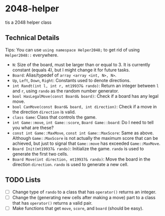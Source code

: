 # 2048-helper
tis a 2048 helper class

## Technical Details

Tips: You can use `using namespace Helper2048;` to get rid of using `Helper2048::` everywhere.

- `N`: Size of the board, must be larger than or equal to 3. It is currently constant (equals 4), but I might change it for future tasks.
- `Board`: Alias/typedef of `array <array <int, N>, N>`.
- `Up`, `Left`, `Down`, `Right`: Constants used to denote directions.
- `int Randt(int l, int r, mt19937& rando)`: Return an integer between `l` and `r`, using `rando` as the random number generator.
- `bool HasLegalMove(const Board& board)`: Check if a board has any legal move.
- `bool CanMove(const Board& board, int direction)`: Check if a move in the direction `direction` is valid.
- `class Game`: Class that controls the game.
- `int Game::move`, `int Game::score`, `Board Game::board`: Do I need to tell you what are these?
- `const int Game::MaxMove`, `const int Game::MaxScore`: Same as above. Although `Game::MaxScore` is not actually the maximum score that can be achieved, but just to signal that `Game::move` has exceeded `Game::MaxMove`.
- `Board Init(mt19937& rando)`: Initialize the game. `rando` is used to generate the first two cells.
- `Board Move(int direction, mt19937& rando)`: Move the board in the direction `direction`. `rando` is used to generate a new cell. 

## TODO Lists

- [ ] Change type of `rando` to a class that has `operator()` returns an integer.
- [ ] Change the (generating new cells after making a move) part to a class that has `operator()` returns a valid pair.
- [ ] Make functions that get `move`, `score`, and `board` (should be easy).
